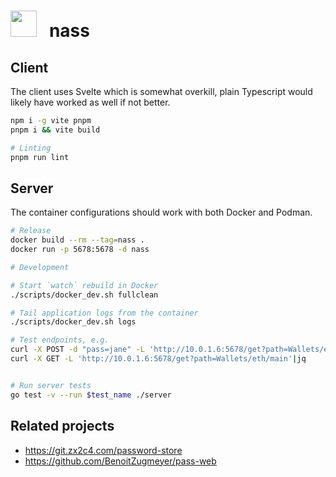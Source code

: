 <h1>
<img width=42 height=42 src="https://i.imgur.com/HmWuIKF.png">&nbsp;&nbsp; nass
</h1>

## Client
The client uses Svelte which is somewhat overkill, plain Typescript would likely
have worked as well if not better.
```bash
npm i -g vite pnpm
pnpm i && vite build

# Linting
pnpm run lint
```

## Server
The container configurations should work with both Docker and Podman.

```bash
# Release
docker build --rm --tag=nass .
docker run -p 5678:5678 -d nass

# Development

# Start `watch` rebuild in Docker
./scripts/docker_dev.sh fullclean

# Tail application logs from the container
./scripts/docker_dev.sh logs

# Test endpoints, e.g.
curl -X POST -d "pass=jane" -L 'http://10.0.1.6:5678/get?path=Wallets/eth/main'|jq
curl -X GET -L 'http://10.0.1.6:5678/get?path=Wallets/eth/main'|jq


# Run server tests
go test -v --run $test_name ./server
```

## Related projects
<!-- `pass` itself is a shell script -->
* https://git.zx2c4.com/password-store
* https://github.com/BenoitZugmeyer/pass-web
